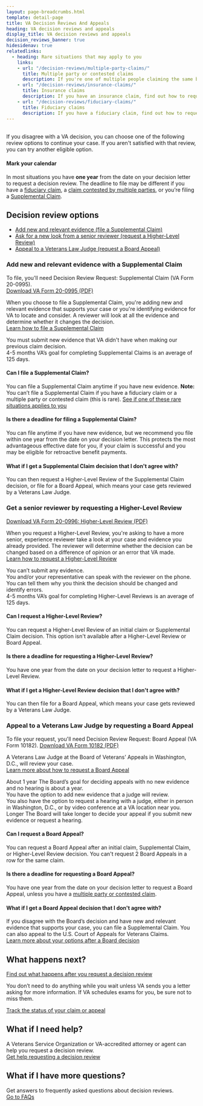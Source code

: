 ```yaml
---
layout: page-breadcrumbs.html
template: detail-page
title: VA Decision Reviews And Appeals
heading: VA decision reviews and appeals
display_title: VA decision reviews and appeals
decision_reviews_banner: true
hidesidenav: true
relatedlinks:
  - heading: Rare situations that may apply to you
    links:
    - url: "/decision-reviews/multiple-party-claims/"
      title: Multiple party or contested claims
      description: If you're one of multiple people claiming the same benefit, find out how to request a decision review.
    - url: "/decision-reviews/insurance-claims/"
      title: Insurance claims
      description: If you have an insurance claim, find out how to request a decision review.
    - url: "/decision-reviews/fiduciary-claims/"
      title: Fiduciary claims
      description: If you have a fiduciary claim, find out how to request a decision review.
---
```

<br>
<div itemprop="description" class="va-introtext">
  If you disagree with a VA decision, you can choose one of the
  following review options to continue your case. If you aren't
  satisfied with that review, you can try another eligible option.
</div>

<div class="usa-alert usa-alert-info">
  <div class="usa-alert-body">
    <h4 class="usa-alert-heading">
      Mark your calendar
    </h4>
    <p class="usa-alert-text">
      In most situations you have <b>one year</b> from the date on your decision letter to request a decision review. The deadline to file may be different if you have a <a href="/decision-reviews/fiduciary-claims/">fiduciary claim</a>, a <a href="/decision-reviews/multiple-party-claims/">claim contested by multiple parties</a>, or you’re filing a <a href="#supplemental-claim">Supplemental Claim</a>.
    </p>
  </div>
</div>

## Decision review options

- [Add new and relevant evidence (file a Supplemental Claim)](#supplemental-claim)
- [Ask for a new look from a senior reviewer (request a Higher-Level Review)](#higher-level-review)
- [Appeal to a Veterans Law Judge (request a Board Appeal)](#board-appeal)

<div id="supplemental-claim">

### Add new and relevant evidence with a Supplemental Claim

To file, you'll need Decision Review Request: Supplemental Claim (VA Form 20-0995).  
<a href="https://www.vba.va.gov/pubs/forms/VBA-20-0995-ARE.pdf">Download VA Form 20-0995 (PDF)</a>


When you choose to file a Supplemental Claim, you're adding new and relevant evidence that supports
your case or you're identifying evidence for VA to locate and consider. A reviewer will look at all the evidence and
determine whether it changes the decision. <br>
[Learn how to file a Supplemental Claim](/decision-reviews/supplemental-claim/)

<div class ="vads-u-display--flex vads-u-margin-y--1">
  <div class="vads-u-flex--auto">
    <span class="heading-level-3 vads-u-margin-right--1p5"><i class="far fa-copy"></i></span>
  </div>
  <div class="vads-u-flex--1">
     You must submit new evidence that VA didn't have when making our previous claim decision.
  </div>
</div>

<!-- Todo: Implement updated number component -->
<div class="card information">
  <span class="number"><span class="heading-level-3"><i class="far fa-clock vads-u-margin-right--1p5"></i>4-5 months</span></span>
  <span class="description">VA’s goal for completing Supplemental Claims is an average of 125 days. </span>
</div>

#### Can I file a Supplemental Claim?

You can file a Supplemental Claim anytime if you have new evidence. **Note:** You can’t file a Supplemental Claim if you have a fiduciary claim or a multiple party or contested claim (this is rare). <a href="#rare-situations">See if one of these rare situations applies to you</a>

#### Is there a deadline for filing a Supplemental Claim?

You can file anytime if you have new evidence, but we recommend you file within one year from the date on your decision letter. This protects the most advantageous effective date for you, if your claim is successful and you may be eligible for retroactive benefit payments.

#### What if I get a Supplemental Claim decision that I don't agree with?

You can then request a Higher-Level Review of the Supplemental Claim decision, or file for a Board Appeal, which means your case gets reviewed by a Veterans Law Judge. 

<div id="higher-level-review">

### Get a senior reviewer by requesting a Higher-Level Review

<a href="https://www.vba.va.gov/pubs/forms/VBA-20-0996-ARE.pdf">Download VA Form 20-0996: Higher-Level Review (PDF)</a>

When you request a Higher-Level Review, you're asking to have a more senior, experience reviewer take a look at your case and evidence you already provided. The reviewer will determine whether the decision can be changed based on a difference of opinion or an error that VA made. <br>
[Learn how to request a Higher-Level Review](/decision-reviews/higher-level-review/)

<div class ="vads-u-display--flex vads-u-margin-y--1">
  <div class="vads-u-flex--auto">
    <span class="heading-level-3 vads-u-margin-right--1p5"><i class="fas fa-ban"></i></span>
  </div>
  <div class="vads-u-flex--1">
      You can’t submit any evidence.
  </div>
</div>

<div class ="vads-u-display--flex vads-u-margin-y--1">
  <div class="vads-u-flex--auto">
    <span class="heading-level-3 vads-u-margin-right--1p5"><i class="fas fa-phone"></i></span>
  </div>
  <div class="vads-u-flex--1">
  You and/or your representative can speak with the reviewer on the phone. You can tell them why you think the decision should be changed and identify errors.
  </div>
</div>

<!-- Todo: Implement updated number component -->
<div class="card information">
  <span class="number"><span class="heading-level-3"><i class="far fa-clock vads-u-margin-right--1p5"></i>4-5 months</span></span>
  <span class="description">VA’s goal for completing Higher-Level Reviews is an average of 125 days. </span>
</div>

#### Can I request a Higher-Level Review?

You can request a Higher-Level Review of an initial claim or Supplemental Claim
decision. This option isn't available after a Higher-Level Review or Board Appeal. <br>

#### Is there a deadline for requesting a Higher-Level Review?

You have one year from the date on your decision letter to request a Higher-Level Review.
<br>

#### What if I get a Higher-Level Review decision that I don't agree with?

You can then file for a Board Appeal, which means your case gets reviewed by a Veterans Law Judge.
<br>

<div id="board-appeal">

### Appeal to a Veterans Law Judge by requesting a Board Appeal

To file your request, you'll need Decision Review Request: Board Appeal (VA Form 10182).
[Download VA Form 10182 (PDF)](https://www.va.gov/vaforms/va/pdf/VA10182.pdf)

A Veterans Law Judge at the Board of Veterans’ Appeals in Washington, D.C., will review your case. <br>
[Learn more about how to request a Board Appeal](/decision-reviews/board-appeal)

<!-- Todo: Implement updated number component -->
<div class="card information">
  <span class="number"><span class="heading-level-3" ><i class="far fa-clock vads-u-margin-right--1p5"></i>About 1 year</span></span>
  <span class="description">
    The Board’s goal for deciding appeals with no new evidence and no hearing is about a year.
  </span>
</div>

<div class ="vads-u-display--flex vads-u-margin-y--1">
  <div class="vads-u-flex--auto">
    <span class="heading-level-3 vads-u-margin-right--1p5"><i class="far fa-copy"></i></span>
  </div>
  <div class="vads-u-flex--1">
      You have the option to add new evidence that a judge will review.
  </div>
</div>
<div class ="vads-u-display--flex vads-u-margin-y--1">
  <div class="vads-u-flex--auto">
    <span class="heading-level-3 vads-u-margin-right--1p5"><i class="fas fa-user"></i></span>
  </div>
  <div class="vads-u-flex--1">
    You also have the option to request a hearing with a judge, either in person in Washington, D.C., or by video conference at a VA location near you.
  </div>
</div>

<!-- Todo: Implement updated number component -->
<div class="card information">
  <span class="number"><span class="heading-level-3"><i class="far fa-clock vads-u-margin-right--1p5"></i>Longer</span></span>
  <span class="description">
    The Board will take longer to decide your appeal if you submit new evidence or request a hearing.
  </span>
</div>

#### Can I request a Board Appeal?

You can request a Board Appeal after an initial claim, Supplemental Claim, or Higher-Level Review decision. You can't request 2 Board Appeals in a row for the same claim. <br>

#### Is there a deadline for requesting a Board Appeal?

You have one year from the date on your decision letter to request a Board Appeal, unless you have a [multiple party or contested claim](/decision-reviews/multiple-party-claims/).

#### What if I get a Board Appeal decision that I don't agree with?

If you disagree with the Board’s decision and have new and relevant evidence that supports your case, you can file a Supplemental Claim. You can also appeal to the U.S. Court of Appeals for Veterans Claims. <br>
[Learn more about your options after a Board decision](/decision-reviews/board-appeal/after-board-appeal-decision)

## What happens next?

[Find out what happens after you request a decision review](/decision-reviews/after-you-request-review)

You don’t need to do anything while you wait unless VA sends you a letter asking for
more information. If VA schedules exams for you, be sure not to miss them.

<a href="/claim-or-appeal-status/" class="usa-button-primary">Track the status of your claim or appeal</a>

## What if I need help?

A Veterans Service Organization or VA-accredited attorney or agent can
help you request a decision review. <br>
[Get help requesting a decision review](/decision-reviews/get-help-with-review-request)

## What if I have more questions?

Get answers to frequently asked questions about decision reviews. <br>
[Go to FAQs](/decision-reviews/faq)

<div id="rare-situations"></div>
